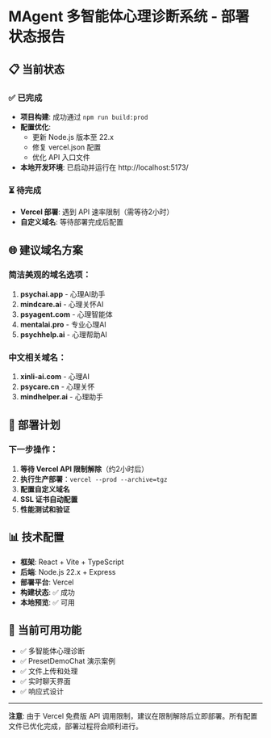 # MAgent 多智能体心理诊断系统 - 部署状态报告

## 📋 当前状态

### ✅ 已完成
- **项目构建**: 成功通过 `npm run build:prod`
- **配置优化**: 
  - 更新 Node.js 版本至 22.x
  - 修复 vercel.json 配置
  - 优化 API 入口文件
- **本地开发环境**: 已启动并运行在 http://localhost:5173/

### ⏳ 待完成
- **Vercel 部署**: 遇到 API 速率限制（需等待2小时）
- **自定义域名**: 等待部署完成后配置

## 🌐 建议域名方案

### 简洁美观的域名选项：
1. **psychai.app** - 心理AI助手
2. **mindcare.ai** - 心理关怀AI
3. **psyagent.com** - 心理智能体
4. **mentalai.pro** - 专业心理AI
5. **psychhelp.ai** - 心理帮助AI

### 中文相关域名：
1. **xinli-ai.com** - 心理AI
2. **psycare.cn** - 心理关怀
3. **mindhelper.ai** - 心理助手

## 🚀 部署计划

### 下一步操作：
1. **等待 Vercel API 限制解除**（约2小时后）
2. **执行生产部署**：`vercel --prod --archive=tgz`
3. **配置自定义域名**
4. **SSL 证书自动配置**
5. **性能测试和验证**

## 📊 技术配置

- **框架**: React + Vite + TypeScript
- **后端**: Node.js 22.x + Express
- **部署平台**: Vercel
- **构建状态**: ✅ 成功
- **本地预览**: ✅ 可用

## 🔧 当前可用功能

- ✅ 多智能体心理诊断
- ✅ PresetDemoChat 演示案例
- ✅ 文件上传和处理
- ✅ 实时聊天界面
- ✅ 响应式设计

---

**注意**: 由于 Vercel 免费版 API 调用限制，建议在限制解除后立即部署。所有配置文件已优化完成，部署过程将会顺利进行。